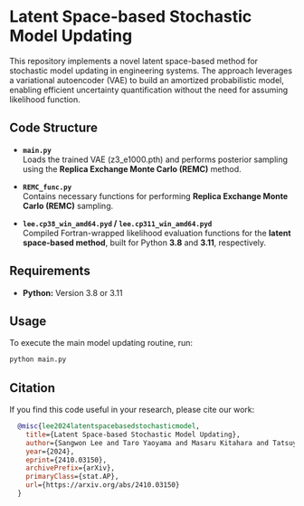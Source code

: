 # Latent Space-based Stochastic Model Updating

This repository implements a novel latent space-based method for stochastic model updating in engineering systems. The approach leverages a variational autoencoder (VAE) to build an amortized probabilistic model, enabling efficient uncertainty quantification without the need for assuming likelihood function.


## Code Structure

- **`main.py`**  
  Loads the trained VAE (z3_e1000.pth) and performs posterior sampling using the **Replica Exchange Monte Carlo (REMC)** method.

- **`REMC_func.py`**  
  Contains necessary functions for performing **Replica Exchange Monte Carlo (REMC)** sampling.

- **`lee.cp38_win_amd64.pyd` / `lee.cp311_win_amd64.pyd`**  
  Compiled Fortran-wrapped likelihood evaluation functions for the **latent space-based method**, built for Python **3.8** and **3.11**, respectively.


## Requirements
- **Python:** Version 3.8 or 3.11  


## Usage
To execute the main model updating routine, run:
  ```bash
  python main.py
  ```


## Citation

If you find this code useful in your research, please cite our work:
```bibtex
  @misc{lee2024latentspacebasedstochasticmodel,
    title={Latent Space-based Stochastic Model Updating}, 
    author={Sangwon Lee and Taro Yaoyama and Masaru Kitahara and Tatsuya Itoi},
    year={2024},
    eprint={2410.03150},
    archivePrefix={arXiv},
    primaryClass={stat.AP},
    url={https://arxiv.org/abs/2410.03150}
  }
```


   
